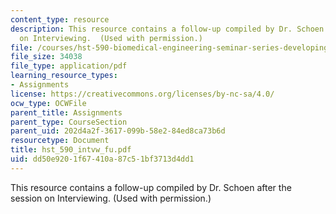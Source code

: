 ```yaml
---
content_type: resource
description: This resource contains a follow-up compiled by Dr. Schoen after the session
  on Interviewing.  (Used with permission.)
file: /courses/hst-590-biomedical-engineering-seminar-series-developing-professional-skills-fall-2006/dd50e9201f67410a87c51bf3713d4dd1_hst_590_intvw_fu.pdf
file_size: 34038
file_type: application/pdf
learning_resource_types:
- Assignments
license: https://creativecommons.org/licenses/by-nc-sa/4.0/
ocw_type: OCWFile
parent_title: Assignments
parent_type: CourseSection
parent_uid: 202d4a2f-3617-099b-58e2-84ed8ca73b6d
resourcetype: Document
title: hst_590_intvw_fu.pdf
uid: dd50e920-1f67-410a-87c5-1bf3713d4dd1
---
```

This resource contains a follow-up compiled by Dr. Schoen after the session on Interviewing.  (Used with permission.)